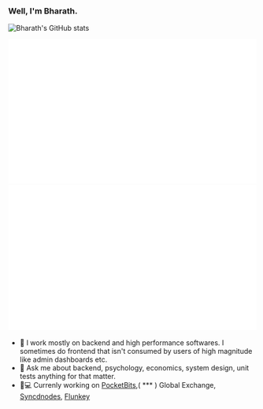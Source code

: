 ### Well, I'm Bharath.

![Bharath's GitHub stats](https://github-readme-stats.vercel.app/api?username=Bharathsh36&show_icons=true&theme=radical)

![](https://github.com/Bharathsh36/GitStats/blob/master/generated/overview.svg)
![](https://github.com/Bharathsh36/GitStats/blob/master/generated/languages.svg)

- 🔭 I work mostly on backend and high performance softwares. I sometimes do frontend that isn't consumed by users of high magnitude like admin dashboards etc.
- 💬 Ask me about backend, psychology, economics, system design, unit tests anything for that matter. 
- 🏡💻 Currenly working on [PocketBits](https://pocketbits.in),( *** ) Global Exchange, [Syncdnodes](https://syncdnodes.com), [Flunkey](https://dashboard.flunkey.app/)
 
